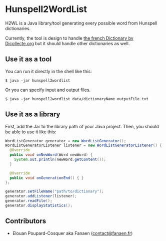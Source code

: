 # Hunspell2WordList

H2WL is a Java library/tool generating every possible word from Hunspell dictionaries.

Currently, the tool is design to handle [the french Dictionary by Dicollecte.org](http://www.dicollecte.org/download.php?prj=fr) but it should handle other dictionaries as well.

## Use it as a tool
You can run it directly in the shell like this:
```
$ java -jar hunspell2wordlist
```

Or you can specify input and output files.
```
$ java -jar hunspell2wordlist data/dictionaryName outputFile.txt
```

## Use it as a library
First, add the Jar to the library path of your Java project.
Then, you should be able to use it like this:
```java
WordListGenerator generator = new WordListGenerator();
WordListGeneratorListener listener = new WordListGeneratorListener() {
  @Override
  public void onNewWord(Word newWord) {
    System.out.println(newWord.getContent());
  }

  @Override
  public void onGenerationEnd() { }
};

generator.setFileName("path/to/dictionary");
generator.addListener(listener);
generator.readFile();
generator.displayStatistics();
```

## Contributors
- Elouan Poupard-Cosquer aka Fanaen ([contact@fanaen.fr](mailto:contact@fanaen.fr))
